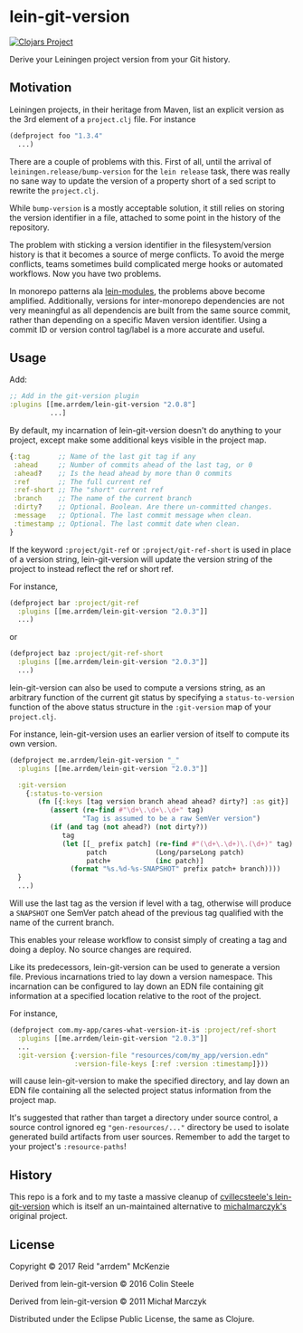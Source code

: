# lein-git-version

[![Clojars Project](https://img.shields.io/clojars/v/me.arrdem/lein-git-version.svg)](https://clojars.org/me.arrdem/lein-git-version)

Derive your Leiningen project version from your Git history.

## Motivation

Leiningen projects, in their heritage from Maven, list an explicit
version as the 3rd element of a `project.clj` file. For instance

```clojure
(defproject foo "1.3.4"
  ...)
```

There are a couple of problems with this.  First of all, until the
arrival of `leiningen.release/bump-version` for the `lein release`
task, there was really no sane way to update the version of a property
short of a sed script to rewrite the `project.clj`.

While `bump-version` is a mostly acceptable solution, it still relies
on storing the version identifier in a file, attached to some
point in the history of the repository.

The problem with sticking a version identifier in the filesystem/version
history is that it becomes a source of merge conflicts. To avoid the
merge conflicts, teams sometimes build complicated merge hooks or
automated workflows. Now you have two problems.

In monorepo patterns ala
[lein-modules](https://github.com/jcrossley3/lein-modules), the problems
above become amplified. Additionally, versions for inter-monorepo dependencies
are not very meaningful as all dependencis are built from the same source
commit, rather than depending on a specific Maven version identifier.
Using a commit ID or version control tag/label is a more accurate and useful.

## Usage

Add:

```clojure
;; Add in the git-version plugin
:plugins [[me.arrdem/lein-git-version "2.0.8"]
          ...]
```

By default, my incarnation of lein-git-version doesn't do anything to
your project, except make some additional keys visible in the project
map.

```clojure
{:tag       ;; Name of the last git tag if any
 :ahead     ;; Number of commits ahead of the last tag, or 0
 :ahead?    ;; Is the head ahead by more than 0 commits
 :ref       ;; The full current ref
 :ref-short ;; The "short" current ref
 :branch    ;; The name of the current branch
 :dirty?    ;; Optional. Boolean. Are there un-committed changes.
 :message   ;; Optional. The last commit message when clean.
 :timestamp ;; Optional. The last commit date when clean.
}
```
If the keyword `:project/git-ref` or `:project/git-ref-short` is used in place
of a version string, lein-git-version will update the version string
of the project to instead reflect the ref or short ref.

For instance,

```clojure
(defproject bar :project/git-ref
  :plugins [[me.arrdem/lein-git-version "2.0.3"]]
  ...)
```
or

```clojure
(defproject baz :project/git-ref-short
  :plugins [[me.arrdem/lein-git-version "2.0.3"]]
  ...)
```
lein-git-version can also be used to compute a versions string, as an
arbitrary function of the current git status by specifying a
`status-to-version` function of the above status structure in the
`:git-version` map of your `project.clj`.

For instance, lein-git-version uses an earlier version of
itself to compute its own version.

```clojure
(defproject me.arrdem/lein-git-version "_"
  :plugins [[me.arrdem/lein-git-version "2.0.3"]]

  :git-version
    {:status-to-version
       (fn [{:keys [tag version branch ahead ahead? dirty?] :as git}]
          (assert (re-find #"\d+\.\d+\.\d+" tag)
                  "Tag is assumed to be a raw SemVer version")
          (if (and tag (not ahead?) (not dirty?))
             tag
             (let [[_ prefix patch] (re-find #"(\d+\.\d+)\.(\d+)" tag)
                   patch            (Long/parseLong patch)
                   patch+           (inc patch)]
               (format "%s.%d-%s-SNAPSHOT" prefix patch+ branch))))
  }
  ...)
```

Will use the last tag as the version if level with a tag, otherwise
will produce a `SNAPSHOT` one SemVer patch ahead of the previous tag
qualified with the name of the current branch.

This enables your release workflow to consist simply of creating a tag
and doing a deploy. No source changes are required.

Like its predecessors, lein-git-version can be used to generate a
version file. Previous incarnations tried to lay down a version
namespace. This incarnation can be configured to lay down an EDN file
containing git information at a specified location relative to the
root of the project.

For instance,

```clojure
(defproject com.my-app/cares-what-version-it-is :project/ref-short
  :plugins [[me.arrdem/lein-git-version "2.0.3"]]
  ...
  :git-version {:version-file "resources/com/my_app/version.edn"
                :version-file-keys [:ref :version :timestamp]}))
```

will cause lein-git-version to make the specified directory, and lay
down an EDN file containing all the selected project status
information from the project map.

It's suggested that rather than target a directory under source
control, a source control ignored eg `"gen-resources/..."` directory
be used to isolate generated build artifacts from user
sources. Remember to add the target to your project's `:resource-paths`!

## History

This repo is a fork and to my taste a massive cleanup of
[cvillecsteele's lein-git-version](https://github.com/cvillecsteele/lein-git-version)
which is itself an un-maintained alternative to
[michalmarczyk's](https://github.com/michalmarczyk/lein-git-version)
original project.

## License

Copyright © 2017 Reid "arrdem" McKenzie

Derived from lein-git-version © 2016 Colin Steele

Derived from lein-git-version © 2011 Michał Marczyk

Distributed under the Eclipse Public License, the same as Clojure.
